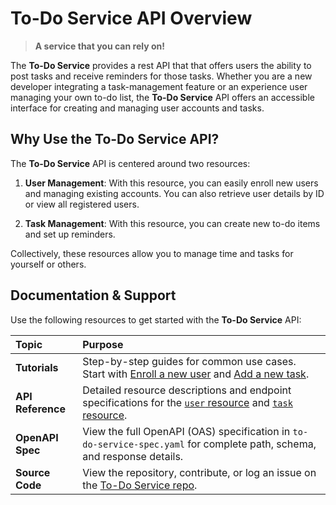 # To-Do Service API Overview

> **A service that you can rely on!**

The **To-Do Service** provides a rest API that that offers users the ability to post tasks and receive reminders for those tasks. Whether you are a new developer integrating a task-management feature or an experience user managing your own to-do list, the **To-Do Service** API offers an accessible interface for creating and managing user accounts and tasks.

## Why Use the To-Do Service API?

The **To-Do Service** API is centered around two resources:

1. **User Management**: With this resource, you can easily enroll new users and managing existing accounts. You can also retrieve user details by ID or view all registered users.

2. **Task Management**: With this resource, you can create new to-do items and set up reminders.

Collectively, these resources allow you to manage time and tasks for yourself or others.

## Documentation & Support

Use the following resources to get started with the **To-Do Service** API:

| Topic | Purpose |
| :--- | :--- |
| **Tutorials** | Step-by-step guides for common use cases. Start with [Enroll a new user](../tutorials/enroll-a-new-user.md) and [Add a new task](tutorials/add-a-new-task.md). |
| **API Reference** | Detailed resource descriptions and endpoint specifications for the [`user` resource](../api/user.md) and [`task` resource](../api/task.md). |
| **OpenAPI Spec** | View the full OpenAPI (OAS) specification in `to-do-service-spec.yaml` for complete path, schema, and response details. |
| **Source Code** | View the repository, contribute, or log an issue on the [To-Do Service repo](https://github.com/uwc2-apidoc/to-do-service-au25). |